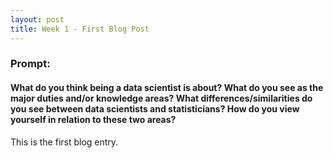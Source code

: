 ```yaml
---
layout: post
title: Week 1 - First Blog Post
---
```


### Prompt:
#### What do you think being a data scientist is about?  What do you see as the major duties and/or knowledge areas?  What differences/similarities do you see between data scientists and statisticians?  How do you view yourself in relation to these two areas?

This is the first blog entry.
